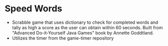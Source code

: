 # Speed Words
- Scrabble game that uses dictionary to check for completed words and tally as high a score as the user can obtain within 60 seconds. Built from "Advanced Do-it-Yourself Java Games" book by Annette Goddtland.
- Utilizes the timer from the game-timer repository
